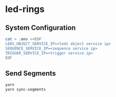 # led-rings

## System Configuration

```sh
cat > .env <<EOF
LEDS_OBJECT_SERVICE_IP=<leds object service ip>
SEQUENCE_SERVICE_IP=<sequence service ip>
TRIGGER_SERVICE_IP=<trigger service ip>
EOF
```

## Send Segments

```sh
yarn
yarn sync-segments
```

